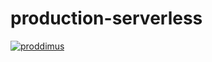 # production-serverless

[![proddimus](https://circleci.com/gh/proddimus/production-serverless.svg?style=svg)](https://github.com/proddimus/production-serverless)